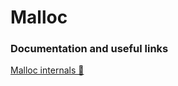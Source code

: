 # Malloc

### Documentation and useful links

[Malloc internals 🔗](https://sourceware.org/glibc/wiki/MallocInternals)